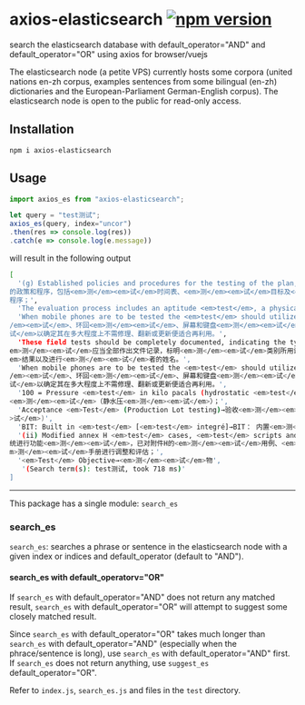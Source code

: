 # axios-elasticsearch [![npm version](https://badge.fury.io/js/axios-elasticsearch.svg)](https://badge.fury.io/js/axios-elasticsearch)
search the elasticsearch database with default_operator="AND" and default_operator="OR" using axios for browser/vuejs

The elasticsearch node (a petite VPS) currently hosts some corpora (united nations en-zh corpus, examples sentences from some bilingual (en-zh) dictionaries and the European-Parliament German-English corpus). The elasticsearch node is open to the public for read-only access.

## Installation
`npm i axios-elasticsearch `

## Usage

```js
import axios_es from "axios-elasticsearch";

let query = "test测试";
axios_es(query, index="uncor")
.then(res => console.log(res))
.catch(e => console.log(e.message))

```
will result in the following output
```bash
[
  '(g) Established policies and procedures for the testing of the plan, including <em>test</em> schedules, <em>test</em> objectives and <em>test</em> review procedures;→(g) 规定<em>测</em><em>试</em>计划
的政策和程序，包括<em>测</em><em>试</em>时间表、<em>测</em><em>试</em>目标及<em>测</em><em>试</em>审查
程序；',
  'The evaluation process includes an aptitude <em>test</em>, a physical <em>test</em> and an interview.→评价过程包括能力倾向<em>测</em><em>试</em>、体能<em>测</em><em>试</em>和面<em>试</em>。',
  'When mobile phones are to be tested the <em>test</em> should utilize at minimum an "air" or "ping" <em>test</em>, loop-back <em>test</em>, a screen and keypad <em>test</em>, and a battery <em>test</em> to determine to what extent they are suitable for reuse with or without repair, refurbishment or upgrading.→移动电话进行<em>测</em><em>试</em>时，该<em>测</em><em>试</em>应至少进行"空气"或"声脉冲"<em>测<
/em><em>试</em>、环回<em>测</em><em>试</em>、屏幕和键盘<em>测</em><em>试</em>，并进行电池<em>测</em><em>
试</em>以确定其在多大程度上不需修理、翻新或更新便适合再利用。',
  'These field tests should be completely documented, indicating the type of <em>test</em>, equipment utilized, <em>test</em> results and the name of the individual conducting the <em>test</em>.→这些实地<
em>测</em><em>试</em>应当全部作出文件记录，标明<em>测</em><em>试</em>类别所用设备，<em>测</em><em>试</
em>结果以及进行<em>测</em><em>试</em>者的姓名。',
  'When mobile phones are to be tested the <em>test</em> should utilize at minimum an "air" or "ping" <em>test</em>, loop-back <em>test</em>, a screen and keypad <em>test</em>, and a battery <em>test</em> to determine to what extent they are suitable for reuse with or without repair, refurbishment or upgrading.→移动电话进行<em>测</em><em>试</em>时，该<em>测</em><em>试</em>应至少进行"空气"或"声脉冲"<em>测<
/em><em>试</em>、环回<em>测</em><em>试</em>、屏幕和键盘<em>测</em><em>试</em>，并进行电池<em>测</em><em>
试</em>以确定其在多大程度上不需修理、翻新或更新便适合再利用。',
  '100 = Pressure <em>test</em> in kilo pacals (hydrostatic <em>test</em>);→对以公斤计算的货物进行拉力
<em>测</em><em>试</em>（静水压<em>测</em><em>试</em>）；',
  'Acceptance <em>Test</em> (Production Lot testing)→验收<em>测</em><em>试</em>(生产批次<em>测</em><em
>试</em>)',
  'BIT: Built in <em>test</em> [<em>test</em> integré]→BIT： 内置<em>测</em><em>试</em>',
  '(ii) Modified annex H <em>test</em> cases, <em>test</em> scripts and <em>test</em> manuals have been developed and evaluated in order to prepare for functional CSEUR tests;→为了准备对合并的欧洲登记册系
统进行功能<em>测</em><em>试</em>，已对附件H的<em>测</em><em>试</em>用例、<em>测</em><em>试</em>脚本和<e
m>测</em><em>试</em>手册进行调整和评估；',
  '<em>Test</em> Objective→<em>测</em><em>试</em>物',
   '(Search term(s): test测试, took 718 ms)'
]
```

---
This package has a single module: `search_es`

### search_es
`search_es`: searches a phrase or sentence in the elasticsearch node with a given index or indices and default_operator (default to "AND").

#### search_es with default_operatorv="OR"
If `search_es` with default_operator="AND" does not return any matched result, `search_es` with default_operator="OR" will attempt to suggest some closely matched result.

Since `search_es` with default_operator="OR" takes much longer than `search_es` with default_operator="AND" (especially when the phrace/sentence is long), use `search_es` with default_operator="AND" first. If `search_es` does not return anything, use `suggest_es` default_operator="OR".

Refer to `index.js`, `search_es.js` and files in the `test` directory.
